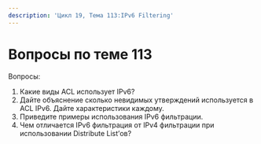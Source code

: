```yaml
---
description: 'Цикл 19, Тема 113:IPv6 Filtering'
---
```


# Вопросы по теме 113

Вопросы:

1. Какие виды ACL использует IPv6?
2. Дайте объяснение сколько невидимых утверждений используется в ACL IPv6. Дайте характеристики каждому.
3. Приведите примеры использования IPv6 фильтрации.
4. Чем отличается IPv6 фильтрация от IPv4 фильтрации при использовании Distribute List’ов?

